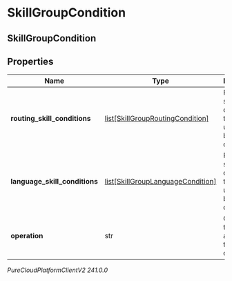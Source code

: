 # SkillGroupCondition

## SkillGroupCondition

## Properties

|Name | Type | Description | Notes|
|------------ | ------------- | ------------- | -------------|
| **routing_skill_conditions** | [list[SkillGroupRoutingCondition]](SkillGroupRoutingCondition) | Routing skill conditions that will be used for building the query | |
| **language_skill_conditions** | [list[SkillGroupLanguageCondition]](SkillGroupLanguageCondition) | Routing skill conditions that will be used for building the query | |
| **operation** | str | Operator that will be applied to the conditions | |



_PureCloudPlatformClientV2 241.0.0_
